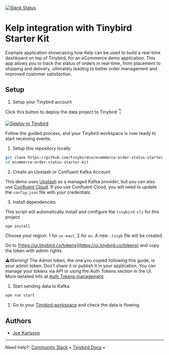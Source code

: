 <p>
  <a href="https://www.tinybird.co/join-our-slack-community"><img alt="Slack Status" src="https://img.shields.io/badge/slack-chat-1FCC83?style=flat&logo=slack"></a>
</p>

# Kelp integration with Tinybird Starter Kit

Example application showcasing how Kelp can be used to build a real-time dashboard on top of Tinybird, for an eCommerce demo application. This app allows you to track the status of orders in real-time, from placement to shipping and delivery, ultimately leading to better order management and improved customer satisfaction.

## Setup

1. Setup your Tinybird account

Click this button to deploy the data project to Tinybird 👇

[![Deploy to Tinybird](https://cdn.tinybird.co/button)](https://ui.tinybird.co/workspaces/new?name=ecommerce-order-status-starter-kit)

Follow the guided process, and your Tinybird workspace is now ready to start receiving events.

1. Setup this repository locally

```bash
git clone https://github.com/tinybirdco/ecommerce-order-status-starter-kit.git
cd ecommerce-order-status-starter-kit
```

2. Create an Upstash or Confluent Kafka Account

This demo uses [Upstash](https://upstash.com/) as a managed Kafka provider, but you can also use [Confluent Cloud](https://www.confluent.io/confluent-cloud/). If you use Confluent Cloud, you will need to update the `config.json` file with your credentials.

3. Install dependencies

This script will automatically install and configure the `tinybird-cli` for this project.

```bash
npm install
```

Choose your region: 1 for `us-east`, 2 for `eu`. A new `.tinyb` file will be created.

Go to [https://ui.tinybird.co/tokens](https://ui.tinybird.co/tokens) and copy the token with admin rights.

⚠️Warning! The Admin token, the one you copied following this guide, is your admin token. Don't share it or publish it in your application. You can manage your tokens via API or using the Auth Tokens section in the UI. More detailed info at [Auth Tokens management](https://www.tinybird.co/docs/api-reference/token-api.html)

1. Start sending data to Kafka.

```bash
npm run start
```

1. Go to your [Tinybird workspace](https://ui.tinybird.co) and check the data is flowing.

## Authors

- [Joe Karlsson](https://github.com/joekarlsson)

---

Need help?: [Community Slack](https://www.tinybird.co/join-our-slack-community) &bull; [Tinybird Docs](https://docs.tinybird.co/) &bull;
